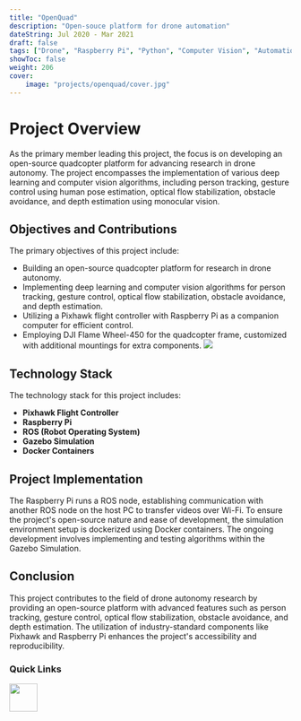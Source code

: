 ```yaml
---
title: "OpenQuad"
description: "Open-souce platform for drone automation"
dateString: Jul 2020 - Mar 2021
draft: false
tags: ["Drone", "Raspberry Pi", "Python", "Computer Vision", "Automation", "docker"]
showToc: false
weight: 206
cover:
    image: "projects/openquad/cover.jpg"
--- 
```

<h1>Project Overview</h1>
As the primary member leading this project, the focus is on developing an open-source quadcopter platform for advancing research in drone autonomy. The project encompasses the implementation of various deep learning and computer vision algorithms, including person tracking, gesture control using human pose estimation, optical flow stabilization, obstacle avoidance, and depth estimation using monocular vision.

<h2> Objectives and Contributions </h2>

The primary objectives of this project include:

- Building an open-source quadcopter platform for research in drone autonomy.
- Implementing deep learning and computer vision algorithms for person tracking, gesture control, optical flow stabilization, obstacle avoidance, and depth estimation.
- Utilizing a Pixhawk flight controller with Raspberry Pi as a companion computer for efficient control.
- Employing DJI Flame Wheel-450 for the quadcopter frame, customized with additional mountings for extra components.
![](/projects/openquad/img1.jpg)

<h2> Technology Stack</h2>

The technology stack for this project includes:

- **Pixhawk Flight Controller**
- **Raspberry Pi**
- **ROS (Robot Operating System)**
- **Gazebo Simulation**
- **Docker Containers**

<h2> Project Implementation</h2>

The Raspberry Pi runs a ROS node, establishing communication with another ROS node on the host PC to transfer videos over Wi-Fi. To ensure the project's open-source nature and ease of development, the simulation environment setup is dockerized using Docker containers. The ongoing development involves implementing and testing algorithms within the Gazebo Simulation.

<h2> Conclusion</h2>

This project contributes to the field of drone autonomy research by providing an open-source platform with advanced features such as person tracking, gesture control, optical flow stabilization, obstacle avoidance, and depth estimation. The utilization of industry-standard components like Pixhawk and Raspberry Pi enhances the project's accessibility and reproducibility.

<h3> Quick Links </h3>
<!--- this is for the link icons  --->
<meta name="viewport" content="width=device-width, initial-scale=1" />
<style>
  /* styles for grid container */
  .grid-container {
    display: grid;
    grid-template-columns: 60px 1fr;
    
    position: relative;
  }

  .grid-item {
    overflow: hidden;
  }
</style>
<div class="grid-container">
  <div class="grid-item">
    <a href="https://github.com/RMI-NITT/openquad"><img src="/icons/github.png" width="50" height="50" style="justify-content: space-between;"  /></a>
  </div>

</div>
